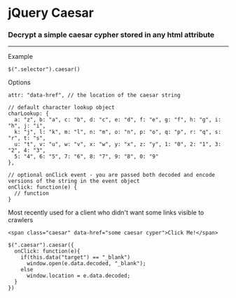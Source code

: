 # jQuery Caesar

### Decrypt a simple caesar cypher stored in any html attribute
---------------------------------------------------------------

Example

    $(".selector").caesar()

Options

    attr: "data-href", // the location of the caesar string

    // default character lookup object
    charLookup: {
      a: "z", b: "a", c: "b", d: "c", e: "d", f: "e", g: "f", h: "g", i: "h", j: "i",
      k: "j", l: "k", m: "l", n: "m", o: "n", p: "o", q: "p", r: "q", s: "r", t: "s",
      u: "t", v: "u", w: "v", x: "w", y: "x", z: "y", 1: "0", 2: "1", 3: "2", 4: "3",
      5: "4", 6: "5", 7: "6", 8: "7", 9: "8", 0: "9"
    },

    // optional onClick event - you are passed both decoded and encode versions of the string in the event object
    onClick: function(e) {
      // function
    }

Most recently used for a client who didn't want some links visible to crawlers

    <span class="caesar" data-href="some caesar cyper">Click Me!</span>

    $(".caesar").caesar({
      onClick: function(e){
        if(this.data("target") == "_blank")
          window.open(e.data.decoded, "_blank");
        else
          window.location = e.data.decoded;
      }
    })